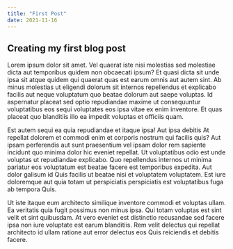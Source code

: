 ```yaml
---
title: "First Post"
date: 2021-11-16
---
```


## Creating my first blog post

Lorem ipsum dolor sit amet. Vel quaerat iste nisi molestias sed molestiae dicta aut temporibus quidem non obcaecati ipsum? Et quasi dicta sit unde ipsa sit atque quidem qui quaerat quas est earum omnis aut autem sint. Ab minus molestias ut eligendi dolorum sit internos repellendus et explicabo facilis aut neque voluptatum quo beatae dolorum aut saepe voluptas. Id aspernatur placeat sed optio repudiandae maxime ut consequuntur voluptatibus eos sequi voluptates eos ipsa vitae ex enim inventore. Et quas placeat quo blanditiis illo ea impedit voluptas et officiis quam.

Est autem sequi ea quia repudiandae et itaque ipsa! Aut ipsa debitis At repellat dolorem et commodi enim et corporis nostrum qui facilis quis? Aut ipsam perferendis aut sunt praesentium vel ipsam dolor rem sapiente incidunt quo minima dolor hic eveniet repellat. Ut voluptatibus odio est unde voluptas ut repudiandae explicabo. Quo repellendus internos ut minima pariatur eos voluptatum est beatae facere est temporibus expedita. Aut dolor galisum id Quis facilis ut beatae nisi et voluptatem voluptatem. Est iure doloremque aut quia totam ut perspiciatis perspiciatis est voluptatibus fuga ab tempora Quis.

Ut iste itaque eum architecto similique inventore commodi et voluptas ullam. Ea veritatis quia fugit possimus non minus ipsa. Qui totam voluptas est sint velit et sint quibusdam. At vero eveniet est distinctio recusandae sed facere ipsa non iure voluptate est earum blanditiis. Rem velit delectus qui repellat architecto id ullam ratione aut error delectus eos Quis reiciendis et debitis facere.
